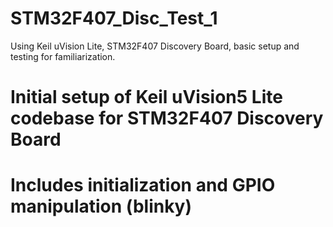 # STM32F407_Disc_Test_1
Using Keil uVision Lite, STM32F407 Discovery Board, basic setup and testing for familiarization.

# Initial setup of Keil uVision5 Lite codebase for STM32F407 Discovery Board
# Includes initialization and GPIO manipulation (blinky)
